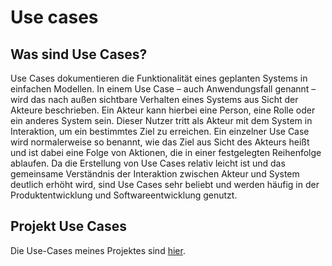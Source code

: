 # Use cases

## Was sind Use Cases?

Use Cases dokumentieren die Funktionalität eines geplanten Systems in einfachen Modellen. In einem Use Case – auch Anwendungsfall genannt – wird das nach außen sichtbare Verhalten eines Systems aus Sicht der Akteure beschrieben. Ein Akteur kann hierbei eine Person, eine Rolle oder ein anderes System sein. Dieser Nutzer tritt als Akteur mit dem System in Interaktion, um ein bestimmtes Ziel zu erreichen.
Ein einzelner Use Case wird normalerweise so benannt, wie das Ziel aus Sicht des Akteurs heißt und ist dabei eine Folge von Aktionen, die in einer festgelegten Reihenfolge ablaufen. Da die Erstellung von Use Cases relativ leicht ist und das gemeinsame Verständnis der Interaktion zwischen Akteur und System deutlich erhöht wird, sind Use Cases sehr beliebt und werden häufig in der Produktentwicklung und Softwareentwicklung genutzt.

## Projekt Use Cases

Die Use-Cases meines Projektes sind [hier](/projekt/aufgabenstellung.md).
